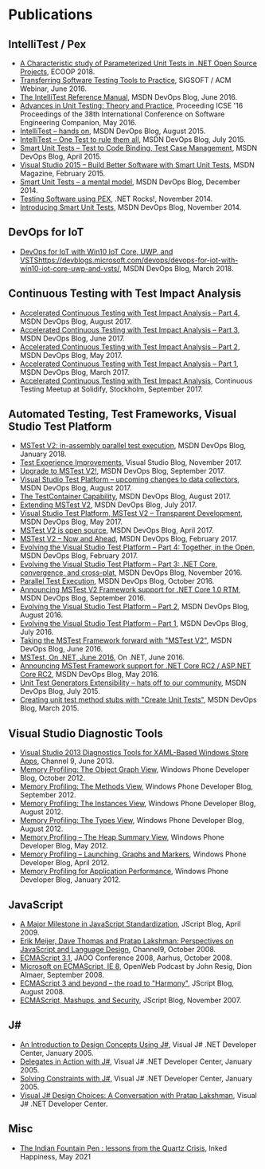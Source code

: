 # Publications
## IntelliTest / Pex
- [A Characteristic study of Parameterized Unit Tests in .NET Open Source Projects](http://drops.dagstuhl.de/opus/volltexte/2018/9210/pdf/LIPIcs-ECOOP-2018-5.pdf), ECOOP 2018.  
- [Transferring Software Testing Tools to Practice](https://www.youtube.com/watch?v=wtoc9UjBjGI&t=135s), SIGSOFT / ACM Webinar, June 2016.  
- [The IntelliTest Reference Manual](https://devblogs.microsoft.com/devops/the-intellitest-reference-manual/), MSDN DevOps Blog, June 2016.  
- [Advances in Unit Testing: Theory and Practice](https://dl.acm.org/doi/10.1145/2889160.2891056), Proceeding ICSE '16 Proceedings of the 38th International Conference on Software Engineering Companion, May 2016.  
- [IntelliTest – hands on](https://devblogs.microsoft.com/devops/intellitest-hands-on/), MSDN DevOps Blog, August 2015.  
- [IntelliTest – One Test to rule them all](https://devblogs.microsoft.com/devops/intellitest-one-test-to-rule-them-all/), MSDN DevOps Blog, July 2015.  
- [Smart Unit Tests – Test to Code Binding, Test Case Management](https://devblogs.microsoft.com/devops/smart-unit-tests-test-to-code-binding-test-case-management/), MSDN DevOps Blog, April 2015.  
- [Visual Studio 2015 – Build Better Software with Smart Unit Tests](https://docs.microsoft.com/en-us/archive/msdn-magazine/2015/february/visual-studio-2015-build-better-software-with-smart-unit-tests), MSDN Magazine, February 2015.  
- [Smart Unit Tests – a mental model](https://devblogs.microsoft.com/devops/smart-unit-tests-a-mental-model/), MSDN DevOps Blog, December 2014.  
- [Testing Software using PEX](https://dotnetrocks.com/default.aspx?showNum=1065), .NET Rocks!, November 2014.  
- [Introducing Smart Unit Tests](https://devblogs.microsoft.com/devops/introducing-smart-unit-tests/), MSDN DevOps Blog, November 2014.  

## DevOps for IoT
- [DevOps for IoT with Win10 IoT Core, UWP, and VSTS](https://devblogs.microsoft.com/devops/devops-for-iot-with-win10-iot-core-uwp-and-vsts/)https://devblogs.microsoft.com/devops/devops-for-iot-with-win10-iot-core-uwp-and-vsts/, MSDN DevOps Blog, March 2018.  

## Continuous Testing with Test Impact Analysis
- [Accelerated Continuous Testing with Test Impact Analysis – Part 4](https://devblogs.microsoft.com/devops/accelerated-continuous-testing-with-test-impact-analysis-part-4/), MSDN DevOps Blog, August 2017.  
- [Accelerated Continuous Testing with Test Impact Analysis – Part 3](https://devblogs.microsoft.com/devops/accelerated-continuous-testing-with-test-impact-analysis-part-3/), MSDN DevOps Blog, June 2017.  
- [Accelerated Continuous Testing with Test Impact Analysis – Part 2](https://devblogs.microsoft.com/devops/accelerated-continuous-testing-with-test-impact-analysis-part-2/), MSDN DevOps Blog, May 2017.  
- [Accelerated Continuous Testing with Test Impact Analysis – Part 1](https://devblogs.microsoft.com/devops/accelerated-continuous-testing-with-test-impact-analysis-part-1/), MSDN DevOps Blog, March 2017.  
- [Accelerated Continuous Testing with Test Impact Analysis](https://solidify.se/continuous-testing-meetup-thursday-14th-swedish), Continuous Testing Meetup at Solidify, Stockholm, September 2017.  

## Automated Testing, Test Frameworks, Visual Studio Test Platform
- [MSTest V2: in-assembly parallel test execution](https://devblogs.microsoft.com/devops/mstest-v2-in-assembly-parallel-test-execution/), MSDN DevOps Blog, January 2018.  
- [Test Experience Improvements](https://devblogs.microsoft.com/visualstudio/test-experience-improvements/), Visual Studio Blog, November 2017.  
- [Upgrade to MSTest V2!](https://devblogs.microsoft.com/devops/upgrade-to-mstest-v2/), MSDN DevOps Blog, September 2017.  
- [Visual Studio Test Platform – upcoming changes to data collectors](https://devblogs.microsoft.com/devops/visual-studio-test-platform-upcoming-changes-to-data-collectors/), MSDN DevOps Blog, August 2017.  
- [The TestContainer Capability](https://devblogs.microsoft.com/devops/the-testcontainer-capability/), MSDN DevOps Blog, August 2017.  
- [Extending MSTest V2](https://devblogs.microsoft.com/devops/extending-mstest-v2/), MSDN DevOps Blog, July 2017.  
- [Visual Studio Test Platform, MSTest V2 – Transparent Development](https://devblogs.microsoft.com/devops/visual-studio-test-platform-mstest-v2-transparent-development/), MSDN DevOps Blog, May 2017.  
- [MSTest V2 is open source](https://devblogs.microsoft.com/devops/mstest-v2-is-open-source/), MSDN DevOps Blog, April 2017.  
- [MSTest V2 – Now and Ahead](https://devblogs.microsoft.com/devops/mstest-v2-now-and-ahead/), MSDN DevOps Blog, February 2017.  
- [Evolving the Visual Studio Test Platform – Part 4: Together, in the Open](https://devblogs.microsoft.com/devops/evolving-the-visual-studio-test-platform-part-4-together-in-the-open/), MSDN DevOps Blog, February 2017.  
- [Evolving the Visual Studio Test Platform – Part 3: .NET Core, convergence, and cross-plat](https://devblogs.microsoft.com/devops/evolving-the-test-platform-part-3-net-core-convergence-and-cross-plat/), MSDN DevOps Blog, November 2016.  
- [Parallel Test Execution](https://devblogs.microsoft.com/devops/parallel-test-execution/), MSDN DevOps Blog, October 2016.  
- [Announcing MSTest V2 Framework support for .NET Core 1.0 RTM](https://devblogs.microsoft.com/devops/announcing-mstest-v2-framework-support-for-net-core-1-0-rtm/), MSDN DevOps Blog, September 2016.  
- [Evolving the Visual Studio Test Platform – Part 2](https://devblogs.microsoft.com/devops/evolving-the-visual-studio-test-platform-part-2/), MSDN DevOps Blog, August 2016.  
- [Evolving the Visual Studio Test Platform – Part 1](https://devblogs.microsoft.com/devops/evolving-the-visual-studio-test-platform-part-1/), MSDN DevOps Blog, July 2016.  
- [Taking the MSTest Framework forward with "MSTest V2"](https://devblogs.microsoft.com/devops/taking-the-mstest-framework-forward-with-mstest-v2/), MSDN DevOps Blog, June 2016.  
- [MSTest, On .NET, June 2016](https://www.youtube.com/watch?v=TmLOLCAp1N8), On .NET, June 2016.  
- [Announcing MSTest Framework support for .NET Core RC2 / ASP.NET Core RC2](https://devblogs.microsoft.com/devops/announcing-mstest-framework-support-for-net-core-rc2-asp-net-core-rc2/), MSDN DevOps Blog, May 2016.  
- [Unit Test Generators Extensibility – hats off to our community](https://devblogs.microsoft.com/devops/unit-test-generators-extensibility-hats-off-to-our-community/), MSDN DevOps Blog, July 2015.  
- [Creating unit test method stubs with "Create Unit Tests"](https://devblogs.microsoft.com/devops/creating-unit-test-method-stubs-with-create-unit-tests/), MSDN DevOps Blog, March 2015.  

## Visual Studio Diagnostic Tools
- [Visual Studio 2013 Diagnostics Tools for XAML-Based Windows Store Apps](https://channel9.msdn.com/Events/Build/2013/3-322), Channel 9, June 2013.  
- [Memory Profiling: The Object Graph View](https://blogs.windows.com/windowsdeveloper/2012/10/23/memory-profiling-the-object-graph-view/), Windows Phone Developer Blog, October 2012.  
- [Memory Profiling: The Methods View](https://blogs.windows.com/windowsdeveloper/2012/09/06/memory-profiling-the-methods-view/), Windows Phone Developer Blog, September 2012.  
- [Memory Profiling: The Instances View](https://blogs.windows.com/windowsdeveloper/2012/08/24/memory-profiling-the-instances-view/), Windows Phone Developer Blog, August 2012.  
- [Memory Profiling: The Types View](https://blogs.windows.com/windowsdeveloper/2012/08/16/memory-profiling-the-types-view/), Windows Phone Developer Blog, August 2012.  
- [Memory Profiling – The Heap Summary View](https://blogs.windows.com/windowsdeveloper/2012/05/10/memory-profiling-the-heap-summary-view/), Windows Phone Developer Blog, May 2012.  
- [Memory Profiling – Launching, Graphs and Markers](https://blogs.windows.com/windowsdeveloper/2012/04/19/memory-profiling-launching-graphs-and-markers/), Windows Phone Developer Blog, April 2012.  
- [Memory Profiling for Application Performance](https://blogs.windows.com/windowsdeveloper/2012/01/31/memory-profiling-for-application-performance/), Windows Phone Developer Blog, January 2012.  

## JavaScript
- [A Major Milestone in JavaScript Standardization](https://docs.microsoft.com/en-us/archive/blogs/jscript/a-major-milestone-in-javascript-standardization), JScript Blog, April 2009.  
- [Erik Meijer, Dave Thomas and Pratap Lakshman: Perspectives on JavaScript and Language Design](https://channel9.msdn.com/blogs/charles/erik-meijer-dave-thomas-and-pratap-lakshman-perspectives-on-javascript), Channel9, October 2008.  
- [ECMAScript 3.1](http://jaoo.dk/aarhus-2008/presentation/ECMAScript+3.1), JAOO Conference 2008, Aarhus, October 2008.  
- [Microsoft on ECMAScript, IE 8](https://johnresig.com/blog/podcast-microsoft-on-ecmascript-ie-8/), OpenWeb Podcast by John Resig, Dion Almaer, September 2008.  
- [ECMAScript 3 and beyond – the road to "Harmony"](https://docs.microsoft.com/en-us/archive/blogs/jscript/ecmascript-3-and-beyond-the-road-to-harmony), JScript Blog, August 2008.  
- [ECMAScript, Mashups, and Security](https://docs.microsoft.com/en-us/archive/blogs/jscript/ecmascript-mashups-and-security), JScript Blog, November 2007.  

## J#
- [An Introduction to Design Concepts Using J#](https://web.archive.org/web/20050402042728/http://msdn.microsoft.com:80/vjsharp/default.aspx?pull=/library/en-us/dv_vstechart/html/dcinjsharp.asp), Visual J# .NET Developer Center, January 2005.  
- [Delegates in Action with J#](https://web.archive.org/web/20050321183707/http://msdn.microsoft.com:80/vjsharp/default.aspx?pull=/library/en-us/dv_vstechart/html/bjdelegatesinaction3.asp), Visual J# .NET Developer Center, January 2005.  
- [Solving Constraints with J#](https://web.archive.org/web/20050402042856/http://msdn.microsoft.com:80/vjsharp/default.aspx?pull=/library/en-us/dv_vstechart/html/bjconstraints.asp), Visual J# .NET Developer Center, January 2005.  
- [Visual J# Design Choices: A Conversation with Pratap Lakshman](https://web.archive.org/web/20051016025720/http://www.msdn.microsoft.com/vjsharp/productinfo/news/transcripts/default.aspx), Visual J# .NET Developer Center.  

## Misc
- [The Indian Fountain Pen : lessons from the Quartz Crisis](https://www.inkedhappiness.com/the-indian-fountain-pen-industry-lessons-for-success-from-the-quartz-crisis-pratap-lakshman/), Inked Happiness, May 2021
